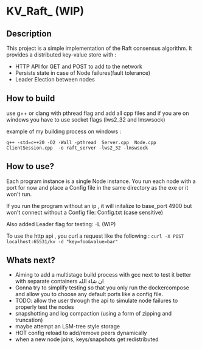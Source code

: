 # KV_Raft_ (WIP)



## Description
This project is a simple implementation of the Raft consensus algorithm.
It provides a distributed key-value store with :
- HTTP API for GET and POST to add to the network 
- Persists state in case of Node failures(fault tolerance)
- Leader Election between nodes


## How to build

use g++ or clang with pthread flag and add all cpp files and if you are on windows you have to use socket flags (lws2_32 and lmswsock) 

example of my building process on windows :

```
g++ -std=c++20 -O2 -Wall -pthread  Server.cpp  Node.cpp ClientSession.cpp  -o raft_server -lws2_32 -lmswsock
```


## How to use?

Each program instance is a single Node instance.
You run each node with a port for now and place a Config file in the same directory as the exe or it won't run.

If you run the program without an ip , it will initalize to base_port 4900 but won't connect without a Config file: Config.txt (case sensitive)

Also added Leader flag for testing: -L (WIP)

To use the http api , you curl a request like the following :
```curl -X POST localhost:65531/kv -d "key=foo&value=bar"```


## Whats next?
- Aiming to add a multistage build process with gcc next to test it better with separate containers ان شاء الله
- Gonna try to simplify testing so that you only run the dockercompose and allow you to choose any default ports like a config file.
- TODO: allow the user through the api to simulate node failures to properly test the nodes
- snapshotting and log compaction (using a form of zipping and truncation)
- maybe attempt an LSM-tree style storage
- HOT config reload to add/remove peers dynamically
- when a new node joins, keys/snapshots get redistributed

